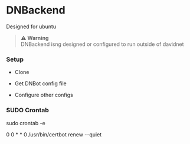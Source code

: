 # DNBackend
Designed for ubuntu

> **⚠ Warning**<br> DNBackend isng designed or configured to run outside of davidnet

### Setup
 - Clone
 
 - Get DNBot config file
 - Configure other configs

### SUDO Crontab
sudo crontab -e

0 0 * * 0 /usr/bin/certbot renew --quiet
